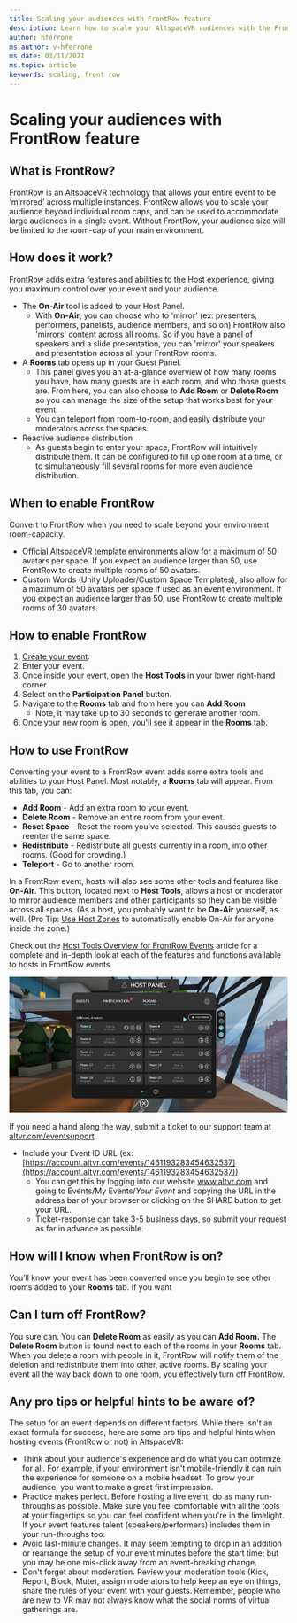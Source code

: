 ```yaml
---
title: Scaling your audiences with FrontRow feature
description: Learn how to scale your AltspaceVR audiences with the FrontRow feature.
author: hferrone
ms.author: v-hferrone
ms.date: 03/11/2021
ms.topic: article
keywords: scaling, front row
---
```


# Scaling your audiences with FrontRow feature

## What is FrontRow?

FrontRow is an AltspaceVR technology that allows your entire event to be ‘mirrored’ across multiple instances. FrontRow allows you to scale your audience beyond individual room caps, and can be used to accommodate large audiences in a single event. Without FrontRow, your audience size will be limited to the room-cap of your main environment.

## How does it work?

FrontRow adds extra features and abilities to the Host experience, giving you maximum control over your event and your audience. 

* The **On-Air** tool is added to your Host Panel.
    * With **On-Air**, you can choose who to 'mirror' (ex: presenters, performers, panelists, audience members, and so on) FrontRow also 'mirrors' content across all rooms. So if you have a panel of speakers and a slide presentation, you can 'mirror' your speakers and presentation across all your FrontRow rooms.
* A **Rooms** tab opens up in your Guest Panel.
    * This panel gives you an at-a-glance overview of how many rooms you have, how many guests are in each room, and who those guests are. From here, you can also choose to **Add Room** or **Delete Room** so you can manage the size of the setup that works best for your event.
    * You can teleport from room-to-room, and easily distribute your moderators across the spaces.
* Reactive audience distribution
    * As guests begin to enter your space, FrontRow will intuitively distribute them. It can be configured to fill up one room at a time, or to simultaneously fill several rooms for more even audience distribution.

## When to enable FrontRow

Convert to FrontRow when you need to scale beyond your environment room-capacity.

* Official AltspaceVR template environments allow for a maximum of 50 avatars per space. If you expect an audience larger than 50, use FrontRow to create multiple rooms of 50 avatars.
* Custom Words (Unity Uploader/Custom Space Templates), also allow for a maximum of 50 avatars per space if used as an event environment. If you expect an audience larger than 50, use FrontRow to create multiple rooms of 30 avatars.

## How to enable FrontRow

1. [Create your event](https://account.altvr.com/events/new).
2. Enter your event.
3. Once inside your event, open the **Host Tools** in your lower right-hand corner.
4. Select on the **Participation Panel** button.
5. Navigate to the **Rooms** tab and from here you can **Add Room**
    * Note, it may take up to 30 seconds to generate another room. 
6. Once your new room is open, you'll see it appear in the **Rooms** tab. 

## How to use FrontRow

Converting your event to a FrontRow event adds some extra tools and abilities to your Host Panel. Most notably, a **Rooms** tab will appear. From this tab, you can:

* **Add Room** - Add an extra room to your event. 
* **Delete Room** - Remove an entire room from your event.
* **Reset Space** - Reset the room you've selected. This causes guests to reenter the same space.
* **Redistribute** - Redistribute all guests currently in a room, into other rooms. (Good for crowding.)
* **Teleport** - Go to another room.

In a FrontRow event, hosts will also see some other tools and features like **On-Air**. This button, located next to **Host Tools**, allows a host or moderator to mirror audience members and other participants so they can be visible across all spaces. (As a host, you probably want to be **On-Air** yourself, as well. (Pro Tip: [Use Host Zones](https://altvr.com/holiday2020/) to automatically enable On-Air for anyone inside the zone.)

Check out the [Host Tools Overview for FrontRow Events](../tutorials/host-tools-for-events.md) article for a complete and in-depth look at each of the features and functions available to hosts in FrontRow events.

![Host panel tools overview](images/scaling-audiences.png)

If you need a hand along the way, submit a ticket to our support team at [altvr.com/eventsupport](https://help.altvr.com/hc/en-us/requests/new?ticket_form_id=360001833313)

* Include your Event ID URL (ex: [https://account.altvr.com/events/1461193283454632537](https://account.altvr.com/events/1461193283454632537))
    * You can get this by logging into our website www.altvr.com and going to Events/My Events/*Your Event* and copying the URL in the address bar of your browser or clicking on the SHARE button to get your URL.
    * Ticket-response can take 3-5 business days, so submit your request as far in advance as possible.
 
## How will I know when FrontRow is on?

You’ll know your event has been converted once you begin to see other rooms added to your **Rooms** tab. If you want 
 
## Can I turn off FrontRow?

You sure can. You can **Delete Room** as easily as you can **Add Room.** The **Delete Room** button is found next to each of the rooms in your **Rooms** tab. When you delete a room with people in it, FrontRow will notify them of the deletion and redistribute them into other, active rooms. By scaling your event all the way back down to one room, you effectively turn off FrontRow. 
 
## Any pro tips or helpful hints to be aware of?

The setup for an event depends on different factors. While there isn't an exact formula for success, here are some pro tips and helpful hints when hosting events (FrontRow or not) in AltspaceVR:
* Think about your audience's experience and do what you can optimize for all. For example, if your environment isn't mobile-friendly it can ruin the experience for someone on a mobile headset. To grow your audience, you want to make a great first impression.
* Practice makes perfect. Before hosting a live event, do as many run-throughs as possible. Make sure you feel comfortable with all the tools at your fingertips so you can feel confident when you're in the limelight. If your event features talent (speakers/performers) includes them in your run-throughs too.
* Avoid last-minute changes. It may seem tempting to drop in an addition or rearrange the setup of your event minutes before the start time; but you may be one mis-click away from an event-breaking change. 
* Don't forget about moderation. Review your moderation tools (Kick, Report, Block, Mute), assign moderators to help keep an eye on things, share the rules of your event with your guests. Remember, people who are new to VR may not always know what the social norms of virtual gatherings are.